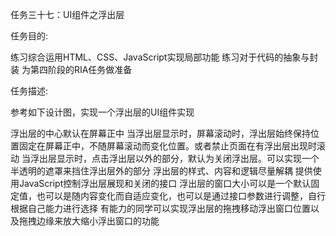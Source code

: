 
任务三十七：UI组件之浮出层

任务目的:

练习综合运用HTML、CSS、JavaScript实现局部功能
练习对于代码的抽象与封装
为第四阶段的RIA任务做准备

任务描述:

参考如下设计图，实现一个浮出层的UI组件实现

浮出层的中心默认在屏幕正中
当浮出层显示时，屏幕滚动时，浮出层始终保持位置固定在屏幕正中，不随屏幕滚动而变化位置。或者禁止页面在有浮出层出现时滚动
当浮出层显示时，点击浮出层以外的部分，默认为关闭浮出层。可以实现一个半透明的遮罩来挡住浮出层外的部分
浮出层的样式、内容和逻辑尽量解耦
提供使用JavaScript控制浮出层展现和关闭的接口
浮出层的窗口大小可以是一个默认固定值，也可以是随内容变化而自适应变化，也可以是通过接口参数进行调整，自行根据自己能力进行选择
有能力的同学可以实现浮出层的拖拽移动浮出窗口位置以及拖拽边缘来放大缩小浮出窗口的功能
